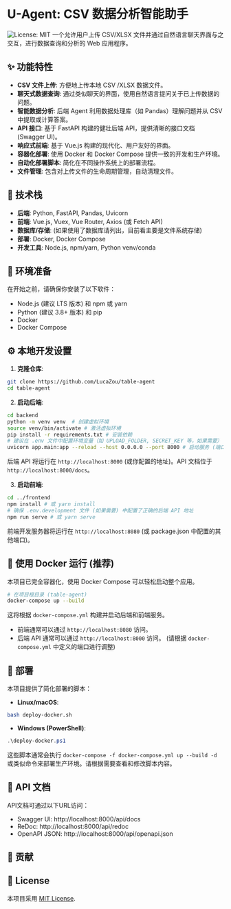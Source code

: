 # U-Agent: CSV 数据分析智能助手

![License: MIT](https://img.shields.io/badge/License-MIT-yellow.svg) 一个允许用户上传 CSV/XLSX 文件并通过自然语言聊天界面与之交互，进行数据查询和分析的 Web 应用程序。

## ✨ 功能特性

* **CSV 文件上传**: 方便地上传本地 CSV /XLSX 数据文件。
* **聊天式数据查询**: 通过类似聊天的界面，使用自然语言提问关于已上传数据的问题。
* **智能数据分析**: 后端 Agent 利用数据处理库（如 Pandas）理解问题并从 CSV 中提取或计算答案。
* **API 接口**: 基于 FastAPI 构建的健壮后端 API，提供清晰的接口文档 (Swagger UI)。
* **响应式前端**: 基于 Vue.js 构建的现代化、用户友好的界面。
* **容器化部署**: 使用 Docker 和 Docker Compose 提供一致的开发和生产环境。
* **自动化部署脚本**: 简化在不同操作系统上的部署流程。
* **文件管理**:  包含对上传文件的生命周期管理，自动清理文件。

## 🚀 技术栈

* **后端**: Python, FastAPI, Pandas, Uvicorn
* **前端**: Vue.js, Vuex, Vue Router, Axios (或 Fetch API)
* **数据库/存储**: (如果使用了数据库请列出，目前看主要是文件系统存储)
* **部署**: Docker, Docker Compose
* **开发工具**: Node.js, npm/yarn, Python venv/conda

## 🔧 环境准备

在开始之前，请确保你安装了以下软件：

* Node.js (建议 LTS 版本) 和 npm 或 yarn
* Python (建议 3.8+ 版本) 和 pip
* Docker
* Docker Compose

## ⚙️ 本地开发设置

1.  **克隆仓库**:
```bash
git clone https://github.com/LucaZou/table-agent
cd table-agent
```

2.  **启动后端**:
```bash
cd backend
python -m venv venv  # 创建虚拟环境
source venv/bin/activate # 激活虚拟环境
pip install -r requirements.txt # 安装依赖
# 建议在 .env 文件中配置环境变量（如 UPLOAD_FOLDER, SECRET_KEY 等，如果需要）
uvicorn app.main:app --reload --host 0.0.0.0 --port 8000 # 启动服务 (端口可自定义)
```

后端 API 将运行在 `http://localhost:8000` (或你配置的地址)。API 文档位于 `http://localhost:8000/docs`。

3.  **启动前端**:
```bash
cd ../frontend
npm install # 或 yarn install
# 确保 .env.development 文件 (如果需要) 中配置了正确的后端 API 地址
npm run serve # 或 yarn serve
```

前端开发服务器将运行在 `http://localhost:8080` (或 package.json 中配置的其他端口)。

## 🐳 使用 Docker 运行 (推荐)

本项目已完全容器化，使用 Docker Compose 可以轻松启动整个应用。

```bash
# 在项目根目录 (table-agent)
docker-compose up --build
```

这将根据 `docker-compose.yml` 构建并启动后端和前端服务。
* 前端通常可以通过 `http://localhost:8080` 访问。
* 后端 API 通常可以通过 `http://localhost:8000` 访问。
(请根据 `docker-compose.yml` 中定义的端口进行调整)


## 🚀 部署

本项目提供了简化部署的脚本：

* **Linux/macOS**:
```bash
bash deploy-docker.sh
```
* **Windows (PowerShell)**:
```powershell
.\deploy-docker.ps1
```
这些脚本通常会执行 `docker-compose -f docker-compose.yml up --build -d` 或类似命令来部署生产环境。请根据需要查看和修改脚本内容。

## 📖 API 文档

API文档可通过以下URL访问：
- Swagger UI: http://localhost:8000/api/docs
- ReDoc: http://localhost:8000/api/redoc
- OpenAPI JSON: http://localhost:8000/api/openapi.json
## 🤝 贡献


## 📄 License

本项目采用 [MIT License](LICENSE).